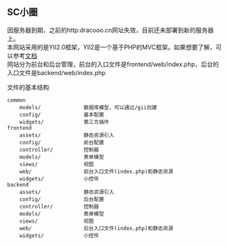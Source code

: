 ## SC小圈

因服务器到期，之前的http:dracooo.cn网址失效，目前还未部署到新的服务器上。  
本网站采用的是YII2.0框架，YII2是一个基于PHP的MVC框架。如果想要了解，可以参考[文档](https://www.yiichina.com/doc)  
网站分为前台和后台管理，前台的入口文件是frontend/web/index.php，后台的入口文件是backend/web/index.php


文件的基本结构
```
common  
    models/              数据库模型，可以通过/gii创建 
    config/              基本配置
    widgets/             第三方插件
frontend   
    assets/              静态资源引入
    config/              前台配置
    controller/          控制器
    models/              表单模型
    views/               视图
    web/                 前台入口文件(index.php)和静态资源
    widgets/             小控件
backend
    assets/              静态资源引入
    config/              后台配置
    controller/          控制器
    models/              表单模型
    views/               视图
    web/                 后台入口文件(index.php)和静态资源
    widgets/             小控件
```


